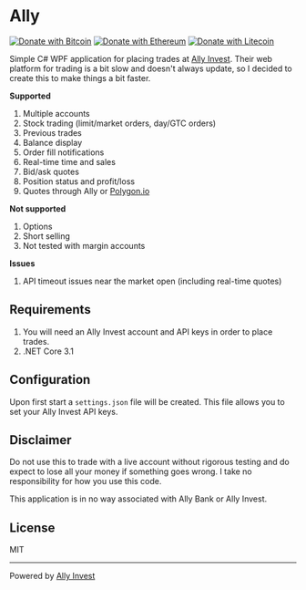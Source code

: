 Ally
===

[![Donate with Bitcoin](https://en.cryptobadges.io/badge/micro/12BMo7nBeBhDGDGagwqSRPAv3fkQi8nCfq)](https://en.cryptobadges.io/donate/12BMo7nBeBhDGDGagwqSRPAv3fkQi8nCfq)
[![Donate with Ethereum](https://en.cryptobadges.io/badge/micro/0xd163fdde358f9000A4E9290f23B84DFb6E9190D3)](https://en.cryptobadges.io/donate/0xd163fdde358f9000A4E9290f23B84DFb6E9190D3)
[![Donate with Litecoin](https://en.cryptobadges.io/badge/micro/LVSmZByqa6Cp1BFwgqeUyMjKmpfHP23ApR)](https://en.cryptobadges.io/donate/LVSmZByqa6Cp1BFwgqeUyMjKmpfHP23ApR)

Simple C# WPF application for placing trades at [Ally Invest](https://www.ally.com/api/invest/documentation/getting-started/). Their web platform for trading is a bit slow and doesn't always update, so I decided to create this to make things a bit faster.

**Supported**

1. Multiple accounts
1. Stock trading (limit/market orders, day/GTC orders)
1. Previous trades
1. Balance display
1. Order fill notifications
1. Real-time time and sales
1. Bid/ask quotes
1. Position status and profit/loss
1. Quotes through Ally or [Polygon.io](https://polygon.io/)

**Not supported**

1. Options
1. Short selling
1. Not tested with margin accounts

**Issues**

1. API timeout issues near the market open (including real-time quotes)

Requirements
---

1. You will need an Ally Invest account and API keys in order to place trades.
1. .NET Core 3.1

Configuration
---

Upon first start a `settings.json` file will be created. This file allows you to set your Ally Invest API keys.

Disclaimer
---

Do not use this to trade with a live account without rigorous testing and do expect to lose all your money if something goes wrong. I take no responsibility for how you use this code.

This application is in no way associated with Ally Bank or Ally Invest.

License
---

MIT

---

Powered by [Ally Invest](http://www.ally.com/invest)